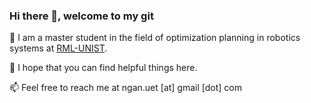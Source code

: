 ### Hi there 👋, welcome to my git
🌱 I am a master student in the field of optimization planning in robotics systems at [RML-UNIST](https://rml-unist.notion.site/Robotics-Mobility-Lab-42d2027df6f24b4db38a83f32fc8456a).

🔭 I hope that you can find helpful things here.

📫 Feel free to reach me at ngan.uet [at] gmail [dot] com

<div align="center">

[//]: < ![GitHub Contributions](https://github-readme-stats.vercel.app/api?username=ngandng&show_icons=true&title_color=fff&icon_color=79ff97&text_color=9f9f9f&bg_color=151515) >

</div>

<!--
**nganngan0212/nganngan0212** is a ✨ _special_ ✨ repository because its `README.md` (this file) appears on your GitHub profile.

Here are some ideas to get you started:

- 🔭 I’m currently working on ...
- 🌱 I’m currently learning ...
- 👯 I’m looking to collaborate on ...
- 🤔 I’m looking for help with ...
- 💬 Ask me about ...
- 📫 How to reach me: ...
- 😄 Pronouns: ...
- ⚡ Fun fact: ...
-->

